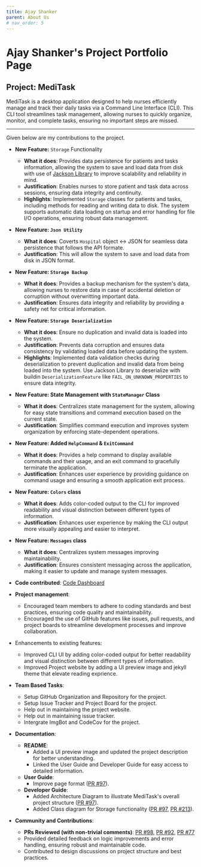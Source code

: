 ```yaml
---
title: Ajay Shanker
parent: About Us
# nav_order: 5
---
```


# Ajay Shanker's Project Portfolio Page

## Project: MediTask

MediTask is a desktop application designed to help nurses efficiently manage and track their daily tasks via a Command Line Interface (CLI). This CLI tool streamlines task management, allowing nurses to quickly organize, monitor, and complete tasks, ensuring no important steps are missed.

---

Given below are my contributions to the project.

- **New Feature:** `Storage` Functionality
    - **What it does**: Provides data persistence for patients and tasks information, allowing the system to save and load data from disk with use of [Jackson Library](https://github.com/FasterXML/jackson) to improve scalability and reliability in mind.
    - **Justification**: Enables nurses to store patient and task data across sessions, ensuring data integrity and continuity.
    - **Highlights**: Implemented `Storage` classes for patients and tasks, including methods for reading and writing data to disk. The system supports automatic data loading on startup and error handling for file I/O operations, ensuring robust data management.
- **New Feature: `Json Utility`**
    - **What it does**: Coverts `Hospital` object <-> JSON for seamless data persistence that follows the API formate.
    - **Justification**: This will allow the system to save and load data from disk in JSON format.
- **New Feature: `Storage Backup`**
    - **What it does**: Provides a backup mechanism for the system's data, allowing nurses to restore data in case of accidental deletion or corruption without overwritting important data.
    - **Justification**: Ensures data integrity and reliability by providing a safety net for critical information.
- **New Feature: `Storage Deserialization`**
    - **What it does**: Ensure no duplication and invalid data is loaded into the system.
    - **Justification**: Prevents data corruption and ensures data consistency by validating loaded data before updating the system.
    - **Highlights**: Implemented data validation checks during deserialization to prevent duplication and invalid data from being loaded into the system. Use Jackson Library to deserialize with buildin `DeserializationFeature` like `FAIL_ON_UNKNOWN_PROPERTIES` to ensure data integrity.
- **New Feature: State Management with `StateManager` Class**
    - **What it does**: Centralizes state management for the system, allowing for easy state transitions and command execution based on the current state.
    - **Justification**: Simplifies command execution and improves system organization by enforcing state-dependent operations.
- **New Feature: Added `HelpCommand` & `ExitCommand`**
    - **What it does**: Provides a help command to display available commands and their usage, and an exit command to gracefully terminate the application.
    - **Justification**: Enhances user experience by providing guidance on command usage and ensuring a smooth application exit process.
- **New Feature: `Colors` class**
    - **What it does**: Adds color-coded output to the CLI for improved readability and visual distinction between different types of information.
    - **Justification**: Enhances user experience by making the CLI output more visually appealing and easier to interpret.
- **New Feature: `Messages` class**
    - **What it does**: Centralizes system messages improving maintainability.
    - **Justification**: Ensures consistent messaging across the application, making it easier to update and manage system messages.

- **Code contributed**: [Code Dashboard](https://nus-cs2113-ay2425s1.github.io/tp-dashboard/?search=ajay&breakdown=true&sort=groupTitle%20dsc&sortWithin=title&since=2024-09-20&timeframe=commit&mergegroup=&groupSelect=groupByRepos&checkedFileTypes=docs~functional-code~test-code~other&tabOpen=true&tabType=authorship&tabAuthor=NCF3535&tabRepo=AY2425S1-CS2113-T11-1%2Ftp%5Bmaster%5D&authorshipIsMergeGroup=false&authorshipFileTypes=docs~functional-code~test-code~other&authorshipIsBinaryFileTypeChecked=false&authorshipIsIgnoredFilesChecked=false)

- **Project management**:
  - Encouraged team members to adhere to coding standards and best practices, ensuring code quality and maintainability.
  - Encouraged the use of GitHub features like issues, pull requests, and project boards to streamline development processes and improve collaboration.
- Enhancements to existing features:
    - Improved CLI UI by adding color-coded output for better readability and visual distinction between different types of information.
    - Improved Project website by adding a UI preview image and jekyll theme that elevate reading exprience.
- **Team Based Tasks**:
    - Setup GitHub Organization and Repository for the project.
    - Setup Issue Tracker and Project Board for the project.
    - Help out in maintaining the project website.
    - Help out in maintaining issue tracker.
    - Intergrate ImgBot and CodeCov for the project.
- **Documentation**:
  - **README**:
    - Added a UI preview image and updated the project description for better understanding.
    - Linked the User Guide and Developer Guide for easy access to detailed information.
  - **User Guide**:
    - Improve page format ([PR #97](https://github.com/AY2425S1-CS2113-T11-1/tp/pull/97)).
  - **Developer Guide**:
    - Added Architecture Diagram to illustrate MediTask's overall project structure ([PR #97](https://github.com/AY2425S1-CS2113-T11-1/tp/pull/97)).
    - Added Class diagram for Storage functionality ([PR #97](https://github.com/AY2425S1-CS2113-T11-1/tp/pull/97), [PR #213](https://github.com/AY2425S1-CS2113-T11-1/tp/pull/213)).

- **Community and Contributions**:
  - **PRs Reviewed (with non-trivial comments)**: [PR #98](https://github.com/AY2425S1-CS2113-T11-1/tp/pull/98), [PR #92](https://github.com/AY2425S1-CS2113-T11-1/tp/pull/92), [PR #77](https://github.com/AY2425S1-CS2113-T11-1/tp/pull/77)
  - Provided detailed feedback on logic improvements and error handling, ensuring robust and maintainable code.
  - Contributed to design discussions on project structure and best practices.
